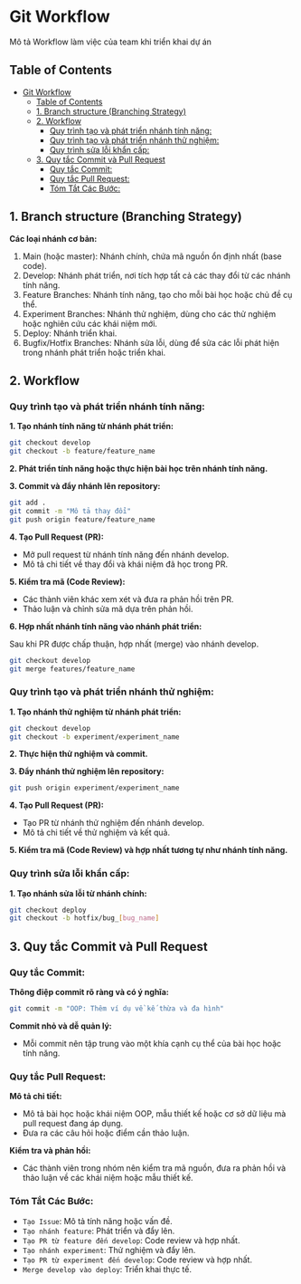 # Git Workflow

Mô tả Workflow làm việc của team khi triển khai dự án

## Table of Contents

- [Git Workflow](#git-workflow)
  - [Table of Contents](#table-of-contents)
  - [1. Branch structure (Branching Strategy)](#1-branch-structure-branching-strategy)
  - [2. Workflow](#2-workflow)
    - [Quy trình tạo và phát triển nhánh tính năng:](#quy-trình-tạo-và-phát-triển-nhánh-tính-năng)
    - [Quy trình tạo và phát triển nhánh thử nghiệm:](#quy-trình-tạo-và-phát-triển-nhánh-thử-nghiệm)
    - [Quy trình sửa lỗi khẩn cấp:](#quy-trình-sửa-lỗi-khẩn-cấp)
  - [3. Quy tắc Commit và Pull Request](#3-quy-tắc-commit-và-pull-request)
    - [Quy tắc Commit:](#quy-tắc-commit)
    - [Quy tắc Pull Request:](#quy-tắc-pull-request)
    - [Tóm Tắt Các Bước:](#tóm-tắt-các-bước)

## 1. Branch structure (Branching Strategy)

**Các loại nhánh cơ bản:**

1. Main (hoặc master): Nhánh chính, chứa mã nguồn ổn định nhất (base code).
2. Develop: Nhánh phát triển, nơi tích hợp tất cả các thay đổi từ các nhánh tính năng.
3. Feature Branches: Nhánh tính năng, tạo cho mỗi bài học hoặc chủ đề cụ thể.
4. Experiment Branches: Nhánh thử nghiệm, dùng cho các thử nghiệm hoặc nghiên cứu các khái niệm mới.
5. Deploy: Nhánh triển khai.
6. Bugfix/Hotfix Branches: Nhánh sửa lỗi, dùng để sửa các lỗi phát hiện trong nhánh phát triển hoặc triển khai.

## 2. Workflow

### Quy trình tạo và phát triển nhánh tính năng:

**1. Tạo nhánh tính năng từ nhánh phát triển:**

```bash
git checkout develop
git checkout -b feature/feature_name
```

**2. Phát triển tính năng hoặc thực hiện bài học trên nhánh tính năng.**

**3. Commit và đẩy nhánh lên repository:**

```bash
git add .
git commit -m "Mô tả thay đổi"
git push origin feature/feature_name
```

**4. Tạo Pull Request (PR):**

- Mở pull request từ nhánh tính năng đến nhánh develop.
- Mô tả chi tiết về thay đổi và khái niệm đã học trong PR.

**5. Kiểm tra mã (Code Review):**

- Các thành viên khác xem xét và đưa ra phản hồi trên PR.
- Thảo luận và chỉnh sửa mã dựa trên phản hồi.

**6. Hợp nhất nhánh tính năng vào nhánh phát triển:**

Sau khi PR được chấp thuận, hợp nhất (merge) vào nhánh develop.

```bash
git checkout develop
git merge features/feature_name
```

### Quy trình tạo và phát triển nhánh thử nghiệm:

**1. Tạo nhánh thử nghiệm từ nhánh phát triển:**

```sh
git checkout develop
git checkout -b experiment/experiment_name
```

**2. Thực hiện thử nghiệm và commit.**

**3. Đẩy nhánh thử nghiệm lên repository:**

```sh
git push origin experiment/experiment_name
```

**4. Tạo Pull Request (PR):**

- Tạo PR từ nhánh thử nghiệm đến nhánh develop.
- Mô tả chi tiết về thử nghiệm và kết quả.

**5. Kiểm tra mã (Code Review) và hợp nhất tương tự như nhánh tính năng.**

### Quy trình sửa lỗi khẩn cấp:

**1. Tạo nhánh sửa lỗi từ nhánh chính:**

```sh
git checkout deploy
git checkout -b hotfix/bug_[bug_name]
```

## 3. Quy tắc Commit và Pull Request

### Quy tắc Commit:

**Thông điệp commit rõ ràng và có ý nghĩa:**

```sh
git commit -m "OOP: Thêm ví dụ về kế thừa và đa hình"
```

**Commit nhỏ và dễ quản lý:**

- Mỗi commit nên tập trung vào một khía cạnh cụ thể của bài học hoặc tính năng.

### Quy tắc Pull Request:

**Mô tả chi tiết:**

- Mô tả bài học hoặc khái niệm OOP, mẫu thiết kế hoặc cơ sở dữ liệu mà pull request đang áp dụng.
- Đưa ra các câu hỏi hoặc điểm cần thảo luận.

**Kiểm tra và phản hồi:**

- Các thành viên trong nhóm nên kiểm tra mã nguồn, đưa ra phản hồi và thảo luận về các khái niệm hoặc mẫu thiết kế.

### Tóm Tắt Các Bước:

- `Tạo Issue`: Mô tả tính năng hoặc vấn đề.
- `Tạo nhánh feature`: Phát triển và đẩy lên.
- `Tạo PR từ feature đến develop`: Code review và hợp nhất.
- `Tạo nhánh experiment`: Thử nghiệm và đẩy lên.
- `Tạo PR từ experiment đến develop`: Code review và hợp nhất.
- `Merge develop vào deploy`: Triển khai thực tế.
